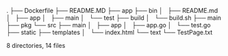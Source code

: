 .
├── Dockerfile
├── README.MD
├── app
├── bin
│   ├── README.md
│   ├── app
│   ├── main
│   └── test
├── build
│   └── build.sh
├── main
├── pkg
└── src
    ├── main
    │   ├── app
    │   ├── app.go
    │   └── test.go
    ├── static
    ├── templates
    │   └── index.html
    └── text
        └── TestPage.txt

8 directories, 14 files

